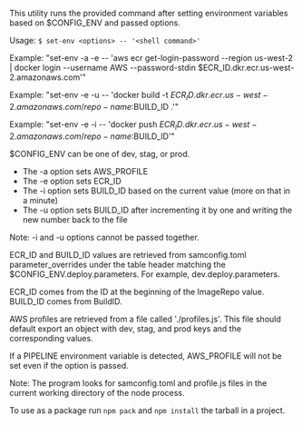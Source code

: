 This utility runs the provided command after setting environment variables based on $CONFIG_ENV and passed options.

Usage: `$ set-env <options> -- '<shell command>'`

Example: "set-env -a -e -- 'aws ecr get-login-password --region us-west-2 | docker login --username AWS --password-stdin $ECR_ID.dkr.ecr.us-west-2.amazonaws.com'"

Example: "set-env -e -u -- 'docker build -t $ECR_ID.dkr.ecr.us-west-2.amazonaws.com/repo-name:$BUILD_ID .'"

Example: "set-env -e -i -- 'docker push $ECR_ID.dkr.ecr.us-west-2.amazonaws.com/repo-name:$BUILD_ID'"

$CONFIG_ENV can be one of dev, stag, or prod.

- The -a option sets AWS_PROFILE
- The -e option sets ECR_ID
- The -i option sets BUILD_ID based on the current value (more on that in a minute)
- The -u option sets BUILD_ID after incrementing it by one and writing the new number back to the file

Note: -i and -u options cannot be passed together.

ECR_ID and BUILD_ID values are retrieved from samconfig.toml parameter_overrides under the table header matching the $CONFIG_ENV.deploy.parameters. For example, dev.deploy.parameters.

ECR_ID comes from the ID at the beginning of the ImageRepo value. BUILD_ID comes from BuildID.

AWS profiles are retrieved from a file called './profiles.js'. This file should default export an object with dev, stag, and prod keys and the corresponding values.

If a PIPELINE environment variable is detected, AWS_PROFILE will not be set even if the option is passed.

Note: The program looks for samconfig.toml and profile.js files in the current working directory of the node process.

To use as a package run `npm pack` and `npm install` the tarball in a project.
